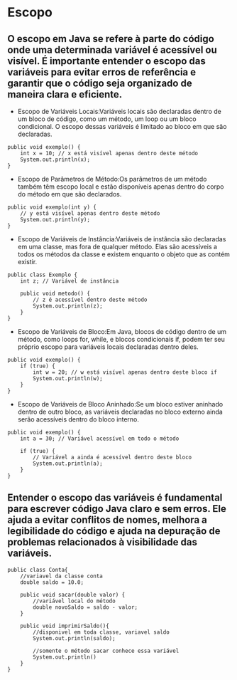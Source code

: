 # Escopo

## O escopo em Java se refere à parte do código onde uma determinada variável é acessível ou visível. É importante entender o escopo das variáveis para evitar erros de referência e garantir que o código seja organizado de maneira clara e eficiente. 

- Escopo de Variáveis Locais:Variáveis locais são declaradas dentro de um bloco de código, como um método, um loop ou um bloco condicional. O escopo dessas variáveis é limitado ao bloco em que são declaradas.

```
public void exemplo() {
    int x = 10; // x está visível apenas dentro deste método
    System.out.println(x);
}
```

- Escopo de Parâmetros de Método:Os parâmetros de um método também têm escopo local e estão disponíveis apenas dentro do corpo do método em que são declarados.

```
public void exemplo(int y) {
    // y está visível apenas dentro deste método
    System.out.println(y);
}

```

- Escopo de Variáveis de Instância:Variáveis de instância são declaradas em uma classe, mas fora de qualquer método. Elas são acessíveis a todos os métodos da classe e existem enquanto o objeto que as contém existir.

```
public class Exemplo {
    int z; // Variável de instância
    
    public void metodo() {
        // z é acessível dentro deste método
        System.out.println(z);
    }
}
```

- Escopo de Variáveis de Bloco:Em Java, blocos de código dentro de um método, como loops for, while, e blocos condicionais if, podem ter seu próprio escopo para variáveis locais declaradas dentro deles.

```
public void exemplo() {
    if (true) {
        int w = 20; // w está visível apenas dentro deste bloco if
        System.out.println(w);
    }
}
```
- Escopo de Variáveis de Bloco Aninhado:Se um bloco estiver aninhado dentro de outro bloco, as variáveis declaradas no bloco externo ainda serão acessíveis dentro do bloco interno.

```
public void exemplo() {
    int a = 30; // Variável acessível em todo o método

    if (true) {
        // Variável a ainda é acessível dentro deste bloco
        System.out.println(a);
    }
}
```
## Entender o escopo das variáveis é fundamental para escrever código Java claro e sem erros. Ele ajuda a evitar conflitos de nomes, melhora a legibilidade do código e ajuda na depuração de problemas relacionados à visibilidade das variáveis.


```
public class Conta{
    //variavel da classe conta
    double saldo = 10.0;

    public void sacar(double valor) {
        //variável local do método
        double novoSaldo = saldo - valor;
    }

    public void imprimirSaldo(){
        //disponivel em toda classe, variavel saldo
        System.out.println(saldo);

        //somente o método sacar conhece essa variável
        System.out.println()
    }
}
```